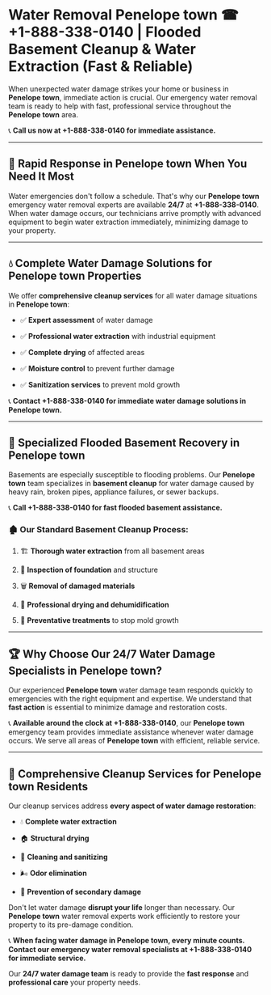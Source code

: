 # Water Removal Penelope town ☎ +1-888-338-0140 | Flooded Basement Cleanup & Water Extraction (Fast & Reliable)

When unexpected water damage strikes your home or business in **Penelope town**, immediate action is crucial. Our emergency water removal team is ready to help with fast, professional service throughout the **Penelope town** area. 

📞 **Call us now at +1-888-338-0140 for immediate assistance.**
---
## 🚀 Rapid Response in Penelope town When You Need It Most
Water emergencies don't follow a schedule. That's why our **Penelope town** emergency water removal experts are available **24/7** at **+1-888-338-0140**. When water damage occurs, our technicians arrive promptly with advanced equipment to begin water extraction immediately, minimizing damage to your property.
---
## 💧 Complete Water Damage Solutions for Penelope town Properties
We offer **comprehensive cleanup services** for all water damage situations in **Penelope town**:
- ✅ **Expert assessment** of water damage  
- ✅ **Professional water extraction** with industrial equipment  
- ✅ **Complete drying** of affected areas  
- ✅ **Moisture control** to prevent further damage  
- ✅ **Sanitization services** to prevent mold growth  
📞 **Contact +1-888-338-0140 for immediate water damage solutions in Penelope town.**
---
## 🌊 Specialized Flooded Basement Recovery in Penelope town
Basements are especially susceptible to flooding problems. Our **Penelope town** team specializes in **basement cleanup** for water damage caused by heavy rain, broken pipes, appliance failures, or sewer backups. 
📞 **Call +1-888-338-0140 for fast flooded basement assistance.**
### 🏚️ Our Standard Basement Cleanup Process:
1. 🏗️ **Thorough water extraction** from all basement areas  
2. 🔎 **Inspection of foundation** and structure  
3. 🗑️ **Removal of damaged materials**  
4. 💨 **Professional drying and dehumidification**  
5. 🚫 **Preventative treatments** to stop mold growth  
---
## 🏆 Why Choose Our 24/7 Water Damage Specialists in Penelope town?
Our experienced **Penelope town** water damage team responds quickly to emergencies with the right equipment and expertise. We understand that **fast action** is essential to minimize damage and restoration costs.
📞 **Available around the clock at +1-888-338-0140**, our **Penelope town** emergency team provides immediate assistance whenever water damage occurs. We serve all areas of **Penelope town** with efficient, reliable service.
---
## 🧹 Comprehensive Cleanup Services for Penelope town Residents
Our cleanup services address **every aspect of water damage restoration**:
- 💧 **Complete water extraction**  
- 🏠 **Structural drying**  
- 🧼 **Cleaning and sanitizing**  
- 🌬️ **Odor elimination**  
- 🚫 **Prevention of secondary damage**  
Don't let water damage **disrupt your life** longer than necessary. Our **Penelope town** water removal experts work efficiently to restore your property to its pre-damage condition.
📞 **When facing water damage in Penelope town, every minute counts. Contact our emergency water removal specialists at +1-888-338-0140 for immediate service.**
Our **24/7 water damage team** is ready to provide the **fast response** and **professional care** your property needs.

